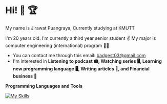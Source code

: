 # Hi! :wave: :trophy:

My name is Jirawat  Puangraya, Currently studying at KMUTT

I'm 20 years old. I'm currently a third year senior student :v:
My major is computer engineering (international) program :technologist:

- You can contact me through this email: badgest03@gmail.com
- I'm interested in **Listening to podcast :radio:, Watching series :desktop_computer:, Learning new programming language :desktop_computer:, Writing articles :memo:, and Financial business :money_with_wings:**

**Programming Languages and Tools**

[![My Skills](https://skillicons.dev/icons?i=js,html,css,c,cpp,py,nodejs,expressjs,discord,figma,git,github,matlab,mysql,mongodb,php,ps,pr,blender,react,linux,unity,vscode)](https://skillicons.dev)


